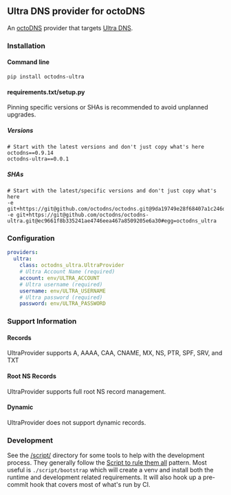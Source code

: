 ## Ultra DNS provider for octoDNS

An [octoDNS](https://github.com/octodns/octodns/) provider that targets [Ultra DNS](https://www.home.neustar/dns-services).

### Installation

#### Command line

```
pip install octodns-ultra
```

#### requirements.txt/setup.py

Pinning specific versions or SHAs is recommended to avoid unplanned upgrades.

##### Versions

```
# Start with the latest versions and don't just copy what's here
octodns==0.9.14
octodns-ultra==0.0.1
```

##### SHAs

```
# Start with the latest/specific versions and don't just copy what's here
-e git+https://git@github.com/octodns/octodns.git@9da19749e28f68407a1c246dfdf65663cdc1c422#egg=octodns
-e git+https://git@github.com/octodns/octodns-ultra.git@ec9661f8b335241ae4746eea467a8509205e6a30#egg=octodns_ultra
```

### Configuration

```yaml
providers:
  ultra:
    class: octodns_ultra.UltraProvider
    # Ultra Account Name (required)
    account: env/ULTRA_ACCOUNT
    # Ultra username (required)
    username: env/ULTRA_USERNAME
    # Ultra password (required)
    password: env/ULTRA_PASSWORD
```

### Support Information

#### Records

UltraProvider supports A, AAAA, CAA, CNAME, MX, NS, PTR, SPF, SRV, and TXT

#### Root NS Records

UltraProvider supports full root NS record management.

#### Dynamic

UltraProvider does not support dynamic records.

### Development

See the [/script/](/script/) directory for some tools to help with the development process. They generally follow the [Script to rule them all](https://github.com/github/scripts-to-rule-them-all) pattern. Most useful is `./script/bootstrap` which will create a venv and install both the runtime and development related requirements. It will also hook up a pre-commit hook that covers most of what's run by CI.
